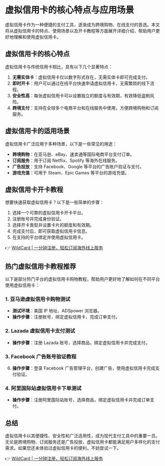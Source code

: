 # 虚拟信用卡的核心特点与应用场景

虚拟信用卡作为一种便捷的支付工具，逐渐成为跨境购物、在线支付的首选。本文将从虚拟信用卡的特点、使用场景以及开卡教程等方面展开详细介绍，帮助用户更好地理解和使用虚拟信用卡。

## 虚拟信用卡的核心特点

虚拟信用卡与传统信用卡相比，具有以下几个显著特点：
1. **无需实体卡**：虚拟信用卡仅以数字形式存在，无需实体卡即可完成支付。
2. **即时开卡**：用户可以通过在线平台快速申请虚拟信用卡，无需繁琐的线下流程。
3. **安全性高**：每张虚拟信用卡可以设置独立的额度与有效期，有效降低盗刷风险。
4. **跨境支付**：支持在全球多个电商平台和在线服务中使用，方便跨境购物和订阅服务。

## 虚拟信用卡的适用场景

虚拟信用卡广泛应用于多种场景，以下是一些常见的用途：
- **跨境购物**：在亚马逊、eBay、速卖通等国际电商平台支付订单。
- **订阅服务**：用于订阅 Netflix、Spotify 等海外在线服务。
- **广告投放**：支持 Facebook、Google 等平台的广告账户验证与支付。
- **游戏充值**：可用于 Steam、Epic Games 等平台的游戏充值。

## 虚拟信用卡开卡教程

想要快速获取虚拟信用卡？以下是一些简单的步骤：
1. 选择一个可靠的虚拟信用卡开卡平台。
2. 注册账号并完成身份验证。
3. 选择开卡类型并设置卡片的额度和有效期。
4. 完成支付后，即可获取虚拟信用卡信息。
5. 在支持的平台绑定并使用虚拟信用卡。

👉 [WildCard | 一分钟注册，轻松订阅海外线上服务](https://bbtdd.com/WildCard)

## 热门虚拟信用卡教程推荐

以下是部分热门平台的虚拟信用卡购物教程，帮助用户更好地了解如何在不同平台使用虚拟信用卡：

### 1. 亚马逊虚拟信用卡购物测试
- **测试环境**：美国 IP 地址，ADSpower 浏览器。
- **操作步骤**：注册账号，绑定虚拟信用卡，完成订单支付。

### 2. Lazada 虚拟信用卡支付测试
- **操作步骤**：注册 Lazada 账号，选择商品，绑定虚拟信用卡并完成支付。

### 3. Facebook 广告账号验证教程
6. **操作步骤**：登录 Facebook 广告管理平台，创建广告，使用虚拟信用卡完成支付验证。

### 4. 阿里国际站虚拟信用卡下单测试
- **操作步骤**：注册阿里国际站账号，选择商品，绑定虚拟信用卡并完成订单支付。

## 总结

虚拟信用卡以其便捷性、安全性和广泛适用性，成为现代支付工具中的重要一员。无论是跨境购物、订阅服务还是广告投放，虚拟信用卡都能满足用户多样化的支付需求。如果您还未体验过虚拟信用卡的便利，不妨尝试一下。

👉 [WildCard | 一分钟注册，轻松订阅海外线上服务](https://bbtdd.com/WildCard)